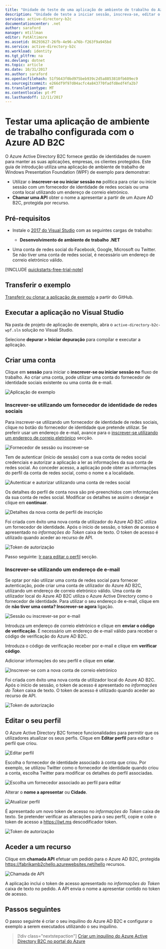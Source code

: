 ```yaml
---
title: "Unidade de teste de uma aplicação de ambiente de trabalho do Azure AD B2C | Microsoft Docs"
description: "Unidade de teste a iniciar sessão, inscreva-se, editar o perfil e repor percursos de utilizador de palavra-passe utilizando o ambiente de teste do Azure AD B2C"
services: active-directory-b2c
documentationcenter: .net
author: saraford
manager: mtillman
editor: PatAltimore
ms.assetid: 86293627-26fb-4e96-a76b-f263f9a945bd
ms.service: active-directory-b2c
ms.workload: identity
ms.tgt_pltfrm: na
ms.devlang: dotnet
ms.topic: article
ms.date: 10/31/2017
ms.author: saraford
ms.openlocfilehash: 51f5643f0bd975beb939c2d5a8853810fb609ec9
ms.sourcegitcommit: e266df9f97d04acfc4a843770fadfd8edf4fa2b7
ms.translationtype: MT
ms.contentlocale: pt-PT
ms.lasthandoff: 12/11/2017
---
```

# <a name="test-drive-a-desktop-application-configured-with-azure-ad-b2c"></a>Testar uma aplicação de ambiente de trabalho configurada com o Azure AD B2C

O Azure Active Directory B2C fornece gestão de identidades de nuvem para manter as suas aplicações, empresas, os clientes protegidos.  Este guia de introdução utiliza uma aplicação de ambiente de trabalho de Windows Presentation Foundation (WPF) de exemplo para demonstrar:

* Utilizar o **inscrever-se ou iniciar sessão no** política para criar ou inicie sessão com um fornecedor de identidade de redes sociais ou uma conta local utilizando um endereço de correio eletrónico. 
* **Chamar uma API** obter o nome a apresentar a partir de um Azure AD B2C, protegida por recurso.

## <a name="prerequisites"></a>Pré-requisitos

* Instale o [2017 do Visual Studio](https://www.visualstudio.com/downloads/) com as seguintes cargas de trabalho:
    - **Desenvolvimento de ambiente de trabalho .NET**

* Uma conta de redes social do Facebook, Google, Microsoft ou Twitter. Se não tiver uma conta de redes social, é necessário um endereço de correio eletrónico válido.

[!INCLUDE [quickstarts-free-trial-note](../../includes/quickstarts-free-trial-note.md)]

## <a name="download-the-sample"></a>Transferir o exemplo

[Transferir ou clonar a aplicação de exemplo](https://github.com/Azure-Samples/active-directory-b2c-dotnet-desktop) a partir do GitHub.

## <a name="run-the-app-in-visual-studio"></a>Executar a aplicação no Visual Studio

Na pasta de projeto de aplicação de exemplo, abra o `active-directory-b2c-wpf.sln` solução no Visual Studio. 

Selecione **depurar > Iniciar depuração** para compilar e executar a aplicação. 

## <a name="create-an-account"></a>Criar uma conta

Clique em **sessão** para iniciar o **inscrever-se ou iniciar sessão no** fluxo de trabalho. Ao criar uma conta, pode utilizar uma conta do fornecedor de identidade sociais existente ou uma conta de e-mail.

![Aplicação de exemplo](media/active-directory-b2c-quickstarts-desktop-app/wpf-sample-application.png)

### <a name="sign-up-using-a-social-identity-provider"></a>Inscrever-se utilizando um fornecedor de identidade de redes sociais

Para inscrever-se utilizando um fornecedor de identidade de redes sociais, clique no botão do fornecedor de identidade que pretende utilizar. Se preferir usar um endereço de e-mail, avance para o [inscrever-se utilizando um endereço de correio eletrónico](#sign-up-using-an-email-address) secção.

![Fornecedor de sessão ou inscrever-se](media/active-directory-b2c-quickstarts-desktop-app/sign-in-or-sign-up-wpf.png)

Tem de autenticar (início de sessão) com a sua conta de redes social credenciais e autorizar a aplicação a ler as informações da sua conta de redes social. Ao conceder acesso, a aplicação pode obter as informações do perfil da conta de redes social, como o nome e a localidade. 

![Autenticar e autorizar utilizando uma conta de redes social](media/active-directory-b2c-quickstarts-desktop-app/twitter-authenticate-authorize-wpf.png)

Os detalhes do perfil de conta nova são pré-preenchidos com informações da sua conta de redes social. Modificar os detalhes se assim o desejar e clique em **continuar**.

![Detalhes da nova conta de perfil de inscrição](media/active-directory-b2c-quickstarts-desktop-app/new-account-sign-up-profile-details-wpf.png)

Foi criada com êxito uma nova conta de utilizador do Azure AD B2C utiliza um fornecedor de identidade. Após o início de sessão, o token de acesso é apresentado no *informações do Token* caixa de texto. O token de acesso é utilizado quando aceder ao recurso de API.

![Token de autorização](media/active-directory-b2c-quickstarts-desktop-app/twitter-auth-token.png)

Passo seguinte: [Ir para editar o perfil](#edit-your-profile) secção.

### <a name="sign-up-using-an-email-address"></a>Inscrever-se utilizando um endereço de e-mail

Se optar por não utilizar uma conta de redes social para fornecer autenticação, pode criar uma conta de utilizador do Azure AD B2C, utilizando um endereço de correio eletrónico válido. Uma conta de utilizador local do Azure AD B2C utiliza o Azure Active Directory como o fornecedor de identidade. Para utilizar o seu endereço de e-mail, clique em de **não tiver uma conta? Inscrever-se agora** ligação.

![Sessão ou inscrever-se por e-mail](media/active-directory-b2c-quickstarts-desktop-app/sign-in-or-sign-up-email-wpf.png)

Introduza um endereço de correio eletrónico e clique em **enviar o código de verificação**. É necessário um endereço de e-mail válido para receber o código de verificação do Azure AD B2C.

Introduza o código de verificação receber por e-mail e clique em **verificar código**.

Adicionar informações do seu perfil e clique em **criar**.

![Inscrever-se com a nova conta de correio eletrónico](media/active-directory-b2c-quickstarts-desktop-app/sign-up-new-account-profile-email-wpf.png)

Foi criada com êxito uma nova conta de utilizador local do Azure AD B2C. Após o início de sessão, o token de acesso é apresentado no *informações do Token* caixa de texto. O token de acesso é utilizado quando aceder ao recurso de API.

![Token de autorização](media/active-directory-b2c-quickstarts-desktop-app/twitter-auth-token.png)

## <a name="edit-your-profile"></a>Editar o seu perfil

O Azure Active Directory B2C fornece funcionalidades para permitir que os utilizadores atualizar os seus perfis. Clique em **Editar perfil** para editar o perfil que criou.

![Editar perfil](media/active-directory-b2c-quickstarts-desktop-app/edit-profile-wpf.png)

Escolha o fornecedor de identidade associado à conta que criou. Por exemplo, se utilizou Twitter como o fornecedor de identidade quando criou a conta, escolha Twitter para modificar os detalhes do perfil associadas.

![Escolha um fornecedor associado ao perfil para editar](media/active-directory-b2c-quickstarts-desktop-app/edit-account-choose-provider-wpf.png)

Alterar o **nome a apresentar** ou **Cidade**. 

![Atualizar perfil](media/active-directory-b2c-quickstarts-desktop-app/update-profile-wpf.png)

É apresentado um novo token de acesso no *informações do Token* caixa de texto. Se pretender verificar as alterações para o seu perfil, copie e cole o token de acesso a https://jwt.ms descodificador token.

![Token de autorização](media/active-directory-b2c-quickstarts-desktop-app/twitter-auth-token.png)

## <a name="access-a-resource"></a>Aceder a um recurso

Clique em **chamada API** efetuar um pedido para o Azure AD B2C, protegida https://fabrikamb2chello.azurewebsites.net/hello recursos. 

![Chamada de API](media/active-directory-b2c-quickstarts-desktop-app/call-api-wpf.png)

A aplicação inclui o token de acesso apresentado no *informações do Token* caixa de texto no pedido. A API envia o nome a apresentar contido no token de acesso.

## <a name="next-steps"></a>Passos seguintes

O passo seguinte é criar o seu inquilino do Azure AD B2C e configurar o exemplo a serem executados utilizando o seu inquilino. 

> [!div class="nextstepaction"]
> [Criar um inquilino do Azure Active Directory B2C no portal do Azure](active-directory-b2c-get-started.md)
